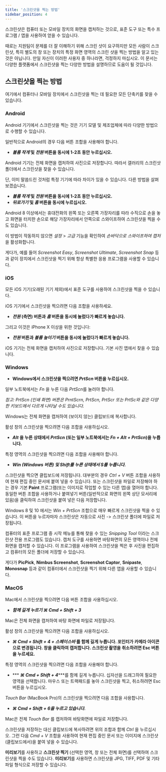 ```yaml
---
title: '스크린샷을 찍는 방법'
sidebar_position: 4
---
```


스크린샷은 컴퓨터 또는 모바일 장치의 화면을 캡처하는 것으로, 표준 도구 또는 특수 프로그램 / 앱을 사용하여 얻을 수 있습니다.

때로는 지원팀이 문제를 더 잘 이해하기 위해 스크린 샷이 요구하지만 모든 사람이 스크린샷, 특히 별도의 창 또는 장치의 특정 화면 영역의 스크린 샷을 찍는 방법을 알고 있는 것은 아닙니다. 만일 자신이 이러한 사용자 중 하나라면, 걱정하지 마십시오. 이 문서는 다양한 플랫폼에서 스크린샷을 찍는 다양한 방법을 설명하므로 도움이 될 것입니다.

## 스크린샷을 찍는 방법

여기에서 컴퓨터나 모바일 장치에서 스크린샷을 찍는 데 필요한 모든 단축키를 찾을 수 있습니다.

### Android

Android 기기에서 스크린샷을 찍는 것은 기기 모델 및 제조업체에 따라 다양한 방법으로 수행할 수 있습니다.

일반적으로 Android의 경우 다음 버튼 조합을 사용해야 합니다.

+ ***볼륨 작게* 및 *전원* 버튼을 동시에 1-2초 동안 누르십시오.**

Android 기기는 전체 화면을 캡처하여 사진으로 저장합니다. 따라서 갤러리의 스크린샷 폴더에서 스크린샷을 찾을 수 있습니다.

단, 이미 말씀드린 것처럼 특정 기기에 따라 차이가 있을 수 있습니다. 다른 방법을 살펴보겠습니다.

+ ***볼륨 작게* 및 *전원* 버튼을 동시에 1-2초 동안 누르십시오.**
+ ***뒤로가기* 및 *홈* 버튼을 동시에 누르십시오.**

Android 8 이상에서는 휴대전화의 왼쪽 또는 오른쪽 가장자리를 따라 수직으로 손을 놓고 화면을 터치한 손으로 해당 가장자리에서 안쪽으로 스와이프하여 스크린샷을 찍을 수도 있습니다.

이 방법이 작동하지 않으면 *설정* > *고급* 기능을 확인하여 *손바닥으로 스와이프하여 캡처*을 활성화합니다.

게다가, 예를 들어 *Screenshot Easy*, *Screenshot Ultimate*, *Screenshot Snap* 등과 같이 장치에서 스크린샷을 찍기 위해 항상 특별한 응용 프로그램을 사용할 수 있습니다.

### iOS

모든 iOS 기기(오래된 기기 제외)에서 표준 도구를 사용하여 스크린샷을 찍을 수 있습니다.

iOS 기기에서 스크린샷을 찍으려면 다음 조합을 사용하세요.

+ ***전원* (측면) 버튼과 *홈* 버튼을 동시에 눌렀다가 빠르게 놓습니다.**

그리고 이것은 iPhone X 이상을 위한 것입니다:

+ ***전원* 버튼과 *볼륨 높이기* 버튼을 동시에 눌렀다가 빠르게 놓습니다.**

iOS 기기는 전체 화면을 캡처하여 사진으로 저장합니다. 기본 사진 앱에서 찾을 수 있습니다.

### Windows

+ **Windows에서 스크린샷을 찍으려면 *PrtScn* 버튼을 누르십시오.**

일부 노트북에서는 *Fn* 을 누른 다음 *PrtScn*를 눌러야 합니다.

*참고: PrtScn (인쇄 화면) 버튼은 PrntScrn, PrtScn, PrtScr 또는 PrtSc와 같은 다양한 키보드에서 다르게 나타날 수도 있습니다.*

Windows는 전체 화면을 캡처하여 (보이지 않는) 클립보드에 복사합니다.

활성 창의 스크린샷을 찍으려면 다음 조합을 사용하십시오.

+ ***Alt* 을 누른 상태에서 *PrtScn* (또는 일부 노트북에서는 *Fn + Alt + PrtScn*)을 누릅니다.**

특정 영역의 스크린샷을 찍으려면 다음 조합을 사용해야 합니다.

+ ****Win* (Windows 버튼) 및 *Shift*를 누른 상태에서 ***S***를 누릅니다.***

스크린샷을 찍으면 클립보드에 저장됩니다. 대부분의 경우 *Ctrl + V* 버튼 조합을 사용하여 현재 편집 중인 문서에 붙여 넣을 수 있습니다. 또는 스크린샷을 파일로 저장해야 하는 경우 기본 **Paint** 프로그램(또는 이미지로 작업할 수 있는 다른 앱)을 열어야 합니다. 동일한 버튼 조합을 사용하거나 붙여넣기 버튼(일반적으로 화면의 왼쪽 상단 모서리에 있음)을 클릭하여 스크린샷을 붙여 넣은 다음 저장합니다.

Windows 8 및 10 에서는 *Win + PrtScn* 조합으로 매우 빠르게 스크린샷을 찍을 수 있습니다. 이 버튼을 누르자마자 스크린샷은 자동으로 사진 -> 스크린샷 폴더에 파일로 저장됩니다.

컴퓨터의 표준 프로그램 중 시작 메뉴를 통해 찾을 수 있는 *Snipping Tool* 이라는 스크린샷 전용 프로그램도 있습니다. 캡처 도구를 사용하면 바탕화면의 모든 영역이나 전체화면을 캡처할 수 있습니다. 이 프로그램을 사용하여 스크린샷을 찍은 후 사진을 편집하고 컴퓨터의 모든 폴더에 저장할 수 있습니다.

게다가 **PicPick**, **Nimbus Screenshot**, **Screenshot Captor**, **Snipaste**, **Monosnap** 등과 같이 컴퓨터에서 스크린샷을 찍기 위해 다른 앱을 사용할 수 있습니다.

### MacOS

Mac에서 스크린샷을 찍으려면 다음 버튼 조합을 사용하십시오.

+ ***함께 길게 누르기 ***⌘ Cmd + Shift + 3******

Mac은 전체 화면을 캡처하여 바탕 화면에 파일로 저장됩니다.

활성 창의 스크린샷을 찍으려면 다음 조합을 사용하십시오.

+ ***⌘ Cmd + Shift + 4 + 스페이스바* 를 함께 길게 누릅니다.  포인터가 카메라 아이콘으로 변경됩니다. 창을 클릭하여 캡처합니다. 스크린샷 촬영을 취소하려면 Esc 버튼을 누르세요.**

특정 영역의 스크린샷을 찍으려면 다음 조합을 사용해야 합니다.

+ *** ***⌘ Cmd + Shift + 4******를 함께 길게 누릅니다. 십자선을 드래그하여 필요한 영역을 선택합니다. 마우스 또는 트랙패드를 놓아 스크린샷을 찍고, 취소하려면 Esc 버튼을 누르십시오.

*Touch Bar* (MacBook Pro)의 스크린샷을 찍으려면 다음 조합을 사용합니다.

+ ******⌘ Cmd + Shift + 6***을 누르고 있습니다.***

Mac은 전체 *Touch Bar* 를 캡처하여 바탕화면에 파일로 저장합니다.

스크린샷을 저장하는 대신 클립보드에 복사하려면 위의 조합과 함께 *Ctrl* 을 누르십시오. 그런 다음 *Cmd + V* 조합을 사용하여 현재 편집 중인 문서 또는 이미지에 스크린샷(클립보드에서)을 붙여 넣을 수 있습니다.

**미리보기**를 사용하고 **스크린샷 찍기** (선택한 영역, 창 또는 전체 화면)를 선택하여 스크린샷을 찍을 수도 있습니다. **미리보기**를 사용하면 스크린샷을 JPG, TIFF, PDF 및 기타 파일 형식으로 저장할 수 있습니다.